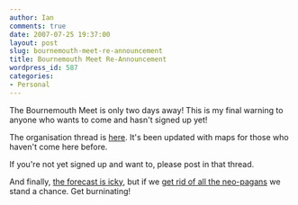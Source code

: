 ```yaml
---
author: Ian
comments: true
date: 2007-07-25 19:37:00
layout: post
slug: bournemouth-meet-re-announcement
title: Bournemouth Meet Re-Announcement
wordpress_id: 587
categories:
- Personal
---
```


The Bournemouth Meet is only two days away!  This is my final warning to anyone who wants to come and hasn't signed up yet!  

The organisation thread is <a href="http://tsuki-chama.livejournal.com/152476.html">here</a>.  It's been updated with maps for those who haven't come here before.  

If you're not yet signed up and want to, please post in that thread.  

And finally, <a href="http://www.metoffice.gov.uk/weather/uk/sw/bournemouth_forecast_weather.html">the forecast is icky</a>, but if we <a href="http://news.bbc.co.uk/1/hi/england/dorset/6901543.stm">get rid of all the neo-pagans</a> we stand a chance.  Get burninating!
